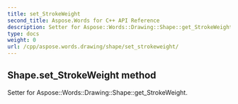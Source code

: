 ```yaml
---
title: set_StrokeWeight
second_title: Aspose.Words for C++ API Reference
description: Setter for Aspose::Words::Drawing::Shape::get_StrokeWeight. 
type: docs
weight: 0
url: /cpp/aspose.words.drawing/shape/set_strokeweight/
---
```

## Shape.set_StrokeWeight method


Setter for Aspose::Words::Drawing::Shape::get_StrokeWeight. 

